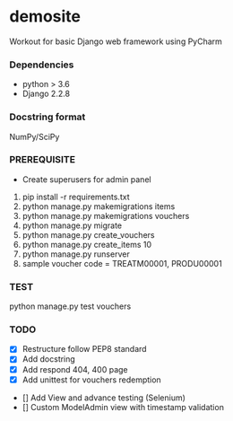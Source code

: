 # demosite
Workout for basic Django web framework using PyCharm

### Dependencies
- python > 3.6
- Django 2.2.8

### Docstring format
NumPy/SciPy

### PREREQUISITE
- Create superusers for admin panel
1) pip install -r requirements.txt
2) python manage.py makemigrations items
3) python manage.py makemigrations vouchers
4) python manage.py migrate
5) python manage.py create_vouchers
6) python manage.py create_items 10
7) python manage.py runserver
8) sample voucher code = TREATM00001, PRODU00001

### TEST
python manage.py test vouchers

### TODO
- [x] Restructure follow PEP8 standard
- [x] Add docstring
- [x] Add respond 404, 400 page
- [x] Add unittest for vouchers redemption
- [] Add View and advance testing (Selenium)
- [] Custom ModelAdmin view with timestamp validation